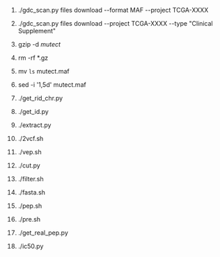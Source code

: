 1. ./gdc_scan.py files download --format MAF --project TCGA-XXXX

2. ./gdc_scan.py files download --project TCGA-XXXX --type "Clinical Supplement"

3. gzip -d *mutect*

4. rm -rf *.gz

5. mv `ls` mutect.maf

6. sed -i '1,5d' mutect.maf

7. ./get_rid_chr.py

8. ./get_id.py

9. ./extract.py

10. ./2vcf.sh

11. ./vep.sh

12. ./cut.py

13. ./filter.sh

14. ./fasta.sh

15. ./pep.sh

16. ./pre.sh

17. ./get_real_pep.py

18. ./ic50.py
